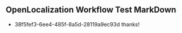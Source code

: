 ## OpenLocalization Workflow Test MarkDown
* 38f5fef3-6ee4-485f-8a5d-28119a9ec93d thanks!

<!--HONumber=Sep16_HO1-->


